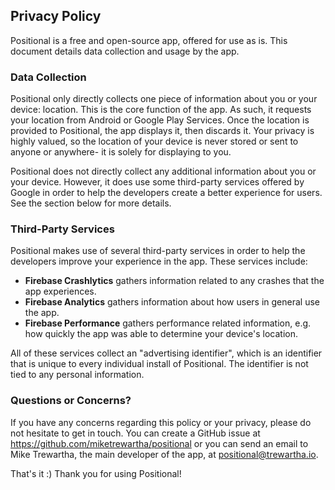 ## Privacy Policy
Positional is a free and open-source app, offered for use as is. This document details data collection and usage by the app.

### Data Collection
Positional only directly collects one piece of information about you or your device: location. This is the core function of the
app. As such, it requests your location from Android or Google Play Services. Once the location is provided to
Positional, the app displays it, then discards it. Your privacy is highly valued, so the location of your device is never
stored or sent to anyone or anywhere- it is solely for displaying to you.

Positional does not directly collect any additional information about you or your device. However, it does use some third-party
services offered by Google in order to help the developers create a better experience for users. See the section below for more
details.

### Third-Party Services
Positional makes use of several third-party services in order to help the developers improve your experience in the app. These
services include:

- **Firebase Crashlytics** gathers information related to any crashes that the app experiences.
- **Firebase Analytics** gathers information about how users in general use the app.
- **Firebase Performance** gathers performance related information, e.g. how quickly the app was able to determine your device's
location.

All of these services collect an "advertising identifier", which is an identifier that is unique to every individual install of
Positional. The identifier is not tied to any personal information.

### Questions or Concerns?
If you have any concerns regarding this policy or your privacy, please do not hesitate to get in touch. You can
create a GitHub issue at https://github.com/miketrewartha/positional or you can send an email to Mike Trewartha, the main
developer of the app, at positional@trewartha.io.

That's it :) Thank you for using Positional!
